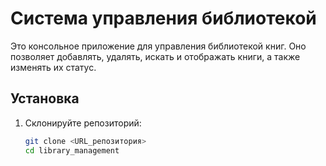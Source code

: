 # Система управления библиотекой

Это консольное приложение для управления библиотекой книг. Оно позволяет добавлять, удалять, искать и отображать книги, а также изменять их статус.

## Установка

1. Склонируйте репозиторий:
   ```bash
   git clone <URL_репозитория>
   cd library_management
